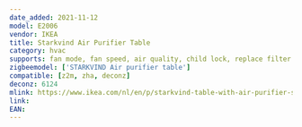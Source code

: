 ```yaml
---
date_added: 2021-11-12
model: E2006
vendor: IKEA
title: Starkvind Air Purifier Table
category: hvac
supports: fan mode, fan speed, air quality, child lock, replace filter
zigbeemodel: ['STARKVIND Air purifier table']
compatible: [z2m, zha, deconz]
deconz: 6124
mlink: https://www.ikea.com/nl/en/p/starkvind-table-with-air-purifier-stained-oak-veneer-white-80461945/
link: 
EAN: 
---
```

